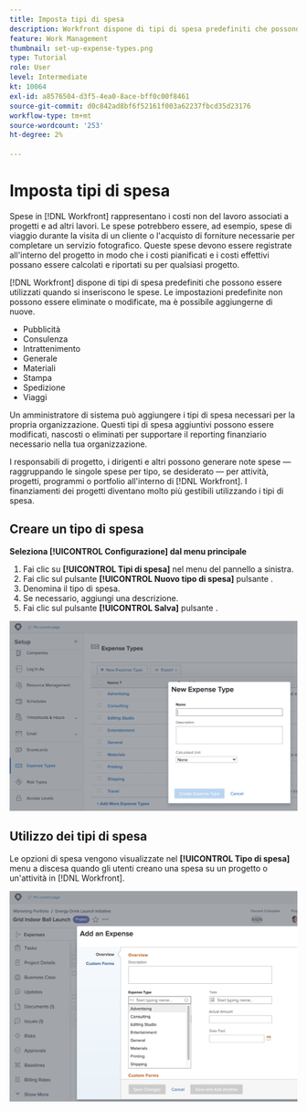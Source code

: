 ```yaml
---
title: Imposta tipi di spesa
description: Workfront dispone di tipi di spesa predefiniti che possono essere utilizzati quando si inseriscono le spese e possono essere aggiunti nuovi tipi.
feature: Work Management
thumbnail: set-up-expense-types.png
type: Tutorial
role: User
level: Intermediate
kt: 10064
exl-id: a8576504-d3f5-4ea0-8ace-bff0c00f8461
source-git-commit: d0c842ad8bf6f52161f003a62237fbcd35d23176
workflow-type: tm+mt
source-wordcount: '253'
ht-degree: 2%

---
```


# Imposta tipi di spesa

Spese in [!DNL Workfront] rappresentano i costi non del lavoro associati a progetti e ad altri lavori. Le spese potrebbero essere, ad esempio, spese di viaggio durante la visita di un cliente o l&#39;acquisto di forniture necessarie per completare un servizio fotografico. Queste spese devono essere registrate all&#39;interno del progetto in modo che i costi pianificati e i costi effettivi possano essere calcolati e riportati su per qualsiasi progetto.

[!DNL Workfront] dispone di tipi di spesa predefiniti che possono essere utilizzati quando si inseriscono le spese. Le impostazioni predefinite non possono essere eliminate o modificate, ma è possibile aggiungerne di nuove.

* Pubblicità
* Consulenza
* Intrattenimento
* Generale
* Materiali
* Stampa
* Spedizione
* Viaggi

Un amministratore di sistema può aggiungere i tipi di spesa necessari per la propria organizzazione. Questi tipi di spesa aggiuntivi possono essere modificati, nascosti o eliminati per supportare il reporting finanziario necessario nella tua organizzazione.

I responsabili di progetto, i dirigenti e altri possono generare note spese — raggruppando le singole spese per tipo, se desiderato — per attività, progetti, programmi o portfolio all&#39;interno di [!DNL Workfront]. I finanziamenti dei progetti diventano molto più gestibili utilizzando i tipi di spesa.

## Creare un tipo di spesa

**Seleziona [!UICONTROL Configurazione] dal menu principale**

1. Fai clic su **[!UICONTROL Tipi di spesa]** nel menu del pannello a sinistra.
1. Fai clic sul pulsante **[!UICONTROL Nuovo tipo di spesa]** pulsante .
1. Denomina il tipo di spesa.
1. Se necessario, aggiungi una descrizione.
1. Fai clic sul pulsante **[!UICONTROL Salva]** pulsante .

![Immagine della creazione di un nuovo [!UICONTROL Tipo di spesa]](assets/setting-up-finances-6.png)

## Utilizzo dei tipi di spesa

Le opzioni di spesa vengono visualizzate nel **[!UICONTROL Tipo di spesa]** menu a discesa quando gli utenti creano una spesa su un progetto o un&#39;attività in [!DNL Workfront].

![Immagine dell&#39;aggiunta di una nuova spesa](assets/setting-up-finances-7.png)
